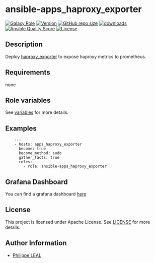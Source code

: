 # ansible-apps_haproxy_exporter

[![Galaxy Role](https://img.shields.io/badge/galaxy-apps_haproxy_exporter-purple?style=flat)](https://galaxy.ansible.com/lotusnoir/apps_haproxy_exporter)
[![Version](https://img.shields.io/github/release/lotusnoir/ansible-apps_haproxy_exporter.svg)](https://github.com/lotusnoir/ansible-apps_haproxy_exporter/releases/latest)
[![GitHub repo size](https://img.shields.io/github/repo-size/lotusnoir/ansible-apps_haproxy_exporter?color=orange&style=flat)](https://galaxy.ansible.com/lotusnoir/apps_haproxy_exporter)
[![downloads](https://img.shields.io/ansible/role/d/56091)](https://galaxy.ansible.com/lotusnoir/apps_haproxy_exporter)
[![Ansible Quality Score](https://img.shields.io/ansible/quality/56091)](https://galaxy.ansible.com/lotusnoir/apps_haproxy_exporter)
[![License](https://img.shields.io/badge/license-Apache--2.0-brightgreen?style=flat)](https://opensource.org/licenses/Apache-2.0)

## Description

Deploy [haproxy_exporter](https://github.com/prometheus/haproxy_exporter) to expose haproxy metrics to prometheus.
## Requirements

none

## Role variables

See [variables](/defaults/main.yml) for more details.

## Examples

        ---
        - hosts: apps_haproxy_exporter
          become: true
          become_method: sudo
          gather_facts: true
          roles:
            - role: ansible-apps_haproxy_exporter

## Grafana Dashboard

You can find a grafana dashboard [here](https://grafana.com/grafana/dashboards/13572)

## License

This project is licensed under Apache License. See [LICENSE](/LICENSE) for more details.

## Author Information

- [Philippe LEAL](https://github.com/lotusnoir)
